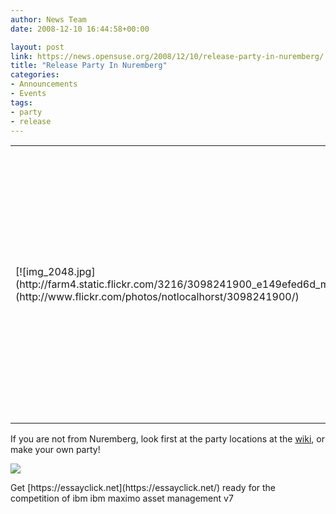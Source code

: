```yaml
---
author: News Team
date: 2008-12-10 16:44:58+00:00

layout: post
link: https://news.opensuse.org/2008/12/10/release-party-in-nuremberg/
title: "Release Party In Nuremberg"
categories:
- Announcements
- Events
tags:
- party
- release
---
```

<table border="0" >
<tbody >

<td rowspan="8" >[![img_2048.jpg](http://farm4.static.flickr.com/3216/3098241900_e149efed6d_m.jpg)](http://www.flickr.com/photos/notlocalhorst/3098241900/)
</td>
</tr>
<tr >

<td >
Just a reminder, we will have a party on the releasy day in Nuremberg. If you are nearby, don't miss it! We plan to have some demo systems, burn service and of course some food and drinks. It's on December, 18th, 18:00-21:00 CET.

</td>
</tr>
<tr >

<td >
The address is Maxfeldstr. 5, 90409 Nuremberg, Germany :-)

</td>
</tr>
<tr >

<td >
[Google Maps](http://tinyurl.com/6cmu9o), Stairs up, turn left and you will see the entrance like in the picture.

</td>
</tr>
<tr >

<td >
Please send an email to me if you want to come to the party, mlasars _at! suse !dot_ de (subject: party).

</td>
</tr>
<tr >
</tbody>
</table>

If you are not from Nuremberg, look first at the party locations at the [wiki](http://en.opensuse.org/OpenSUSE_11.1_Launch_Party_Locations), or make your own party!

[![](http://counter.opensuse.org/11.1/small)](http://en.opensuse.org/OpenSUSE_11.1)
</td>
 Get [https://essayclick.net](https://essayclick.net/) ready for the competition of ibm ibm maximo asset management v7		
